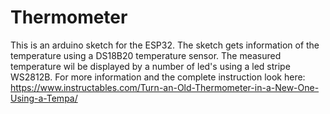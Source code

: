 # Thermometer

This is an arduino sketch for the ESP32.
The sketch gets information of the temperature using a DS18B20 temperature sensor. The measured temperature wil be displayed by a number of led's using a led stripe WS2812B.
For more information and the complete instruction look here: https://www.instructables.com/Turn-an-Old-Thermometer-in-a-New-One-Using-a-Tempa/
